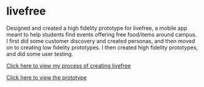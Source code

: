 # livefree
Designed and created a high fidelity prototype for livefree, a mobile app meant to help students find events offering free food/items around campus. I first did some customer discovery and created personas, and then moved on to creating low fidelity prototypes. I then created high fidelity prototypes, and did some user testing.

[Click here to view my process of creating livefree](https://www.figma.com/proto/dJ1haUuEKtDuRGVeqoAUVf/Untitled?type=design&node-id=1-70&t=sLKADITff2KBI2n8-1&scaling=contain&page-id=0%3A1&mode=design)


[Click here to view the prototype](https://www.figma.com/proto/TK3qnzKDDe7QwExWkHfnDV/Untitled?node-id=3-2&starting-point-node-id=289%3A590&mode=design&t=N0AUJTEjt7jlUZ2T-1)
